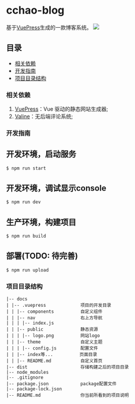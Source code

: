 # cchao-blog

基于[VuePress](https://vuepress.vuejs.org/zh/ "VuePres官方文档")生成的一款博客系统。
![](https://img.shields.io/badge/vuepress-0.14.10-brightgreen.svg)

## 目录
- [相关依赖](#相关依赖)
- [开发指南](#开发指南)
- [项目目录结构](#项目目录结构)


### 相关依赖

1. [VuePress](https://vuepress.vuejs.org/zh/ "VuePres官方文档")：Vue 驱动的静态网站生成器;
2. [Valine](https://valine.js.org/ "Valine无后台评论系统")：无后端评论系统;

### 开发指南

## 开发环境，启动服务
```bash
$ npm run start
```

## 开发环境，调试显示console
```bash
$ npm run dev
```

## 生产环境，构建项目
```bash
$ npm run build
```

## 部署(TODO: 待完善)
```bash
$ npm run upload
```

### 项目目录结构

```
|-- docs
| |-- .vuepress             项目的开发目录
| | |-- components          自定义组件
| | |-- nav                 右上方导航
| | | |-- index.js
| | |-- public              静态资源
| | | |-- logo.png          网站logo
| | |-- theme               自定义主题
| | | |-- config.js         配置文件
| | |-- index等...          页面目录
| | |-- README.md           自定义首页
|-- dist                    存储构建之后的项目目录
|-- node_modules
|-- .gitignore
|-- package.json            package配置文件
|-- package-lock.json
|-- README.md               你当前所看到的项目说明
```

